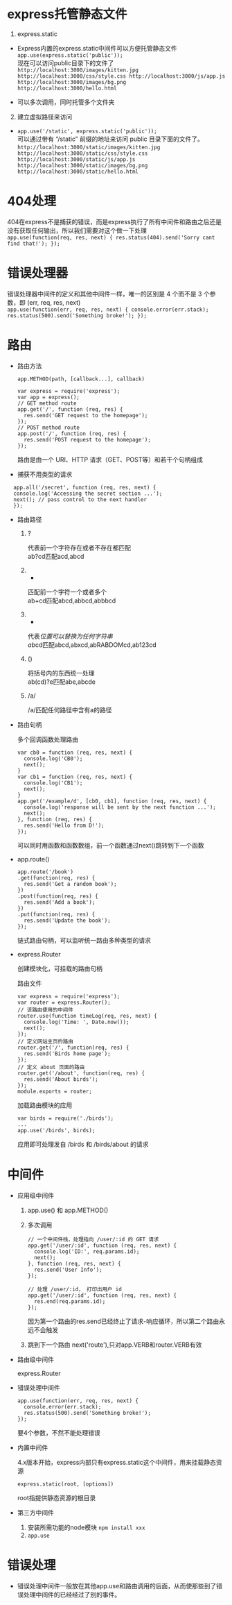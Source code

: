 # express托管静态文件

1. express.static

- Express内置的express.static中间件可以方便托管静态文件
`app.use(express.static('public'));`</br>
现在可以访问public目录下的文件了
`http://localhost:3000/images/kitten.jpg
http://localhost:3000/css/style.css
http://localhost:3000/js/app.js
http://localhost:3000/images/bg.png
http://localhost:3000/hello.html`

- 可以多次调用，同时托管多个文件夹

2. 建立虚拟路径来访问

- `app.use('/static', express.static('public'));`</br>
可以通过带有 “/static” 前缀的地址来访问 public 目录下面的文件了。
`http://localhost:3000/static/images/kitten.jpg
http://localhost:3000/static/css/style.css
http://localhost:3000/static/js/app.js
http://localhost:3000/static/images/bg.png
http://localhost:3000/static/hello.html`

# 404处理
404在express不是捕获的错误，而是express执行了所有中间件和路由之后还是没有获取任何输出，所以我们需要对这个做一下处理</br>
`app.use(function(req, res, next) {
  res.status(404).send('Sorry cant find that!');
});`

# 错误处理器
错误处理器中间件的定义和其他中间件一样，唯一的区别是 4 个而不是 3 个参数，即 (err, req, res, next)</br>
`app.use(function(err, req, res, next) {
  console.error(err.stack);
  res.status(500).send('Something broke!');
});`

# 路由
- 路由方法
    
    `app.METHOD(path, [callback...], callback)`</br>
    ```
    var express = require('express');
    var app = express();
    // GET method route
    app.get('/', function (req, res) {
      res.send('GET request to the homepage');
    });
    // POST method route
    app.post('/', function (req, res) {
      res.send('POST request to the homepage');
    });
    ```
    路由是由一个 URI、HTTP 请求（GET、POST等）和若干个句柄组成

- 捕获不用类型的请求

```
  app.all('/secret', function (req, res, next) {
  console.log('Accessing the secret section ...');
  next(); // pass control to the next handler
  });
```
- 路由路径

    1. ?
        
        代表前一个字符存在或者不存在都匹配</br>
        ab?cd匹配acd,abcd
    2. +

        匹配前一个字符一个或者多个<br>
        ab+cd匹配abcd,abbcd,abbbcd
    3. *

        代表*位置可以替换为任何字符串<br>
        ab*cd匹配abcd,abxcd,abRABDOMcd,ab123cd 
    4. ()

        将括号内的东西统一处理<br>
        ab(cd)?e匹配abe,abcde
    5. /a/

        /a/匹配任何路径中含有a的路径
- 路由句柄
  
    多个回调函数处理路由
    ```
    var cb0 = function (req, res, next) {
      console.log('CB0');
      next();
    }
    var cb1 = function (req, res, next) {
      console.log('CB1');
      next();
    }
    app.get('/example/d', [cb0, cb1], function (req, res, next) {
      console.log('response will be sent by the next function ...');
      next();
    }, function (req, res) {
      res.send('Hello from D!');
    });
    ```
    可以同时用函数和函数数组，前一个函数通过next()跳转到下一个函数
- app.route()
    ```
    app.route('/book')
    .get(function(req, res) {
      res.send('Get a random book');
    })
    .post(function(req, res) {
      res.send('Add a book');
    })
    .put(function(req, res) {
      res.send('Update the book');
    });
    ```
    链式路由句柄，可以监听统一路由多种类型的请求

- express.Router

    创建模块化，可挂载的路由句柄

    路由文件
    ```
    var express = require('express');
    var router = express.Router();
    // 该路由使用的中间件
    router.use(function timeLog(req, res, next) {
      console.log('Time: ', Date.now());
      next();
    });
    // 定义网站主页的路由
    router.get('/', function(req, res) {
      res.send('Birds home page');
    });
    // 定义 about 页面的路由
    router.get('/about', function(req, res) {
      res.send('About birds');
    });
    module.exports = router;
    ```
    加载路由模块的应用
    ```
    var birds = require('./birds');
    ...
    app.use('/birds', birds);
    ```
    应用即可处理发自 /birds 和 /birds/about 的请求
# 中间件
- 应用级中间件

    1. app.use() 和 app.METHOD()
    2. 多次调用
        ```
        // 一个中间件栈，处理指向 /user/:id 的 GET 请求
        app.get('/user/:id', function (req, res, next) {
          console.log('ID:', req.params.id);
          next();
        }, function (req, res, next) {
          res.send('User Info');
        });

        // 处理 /user/:id， 打印出用户 id
        app.get('/user/:id', function (req, res, next) {
          res.end(req.params.id);
        });
        ```
        
        因为第一个路由的res.send已经终止了请求-响应循环，所以第二个路由永远不会触发

    3. 跳到下一个路由 
        next('route'),只对app.VERB和router.VERB有效
- 路由级中间件

    express.Router

- 错误处理中间件

    ```
    app.use(function(err, req, res, next) {
      console.error(err.stack);
      res.status(500).send('Something broke!');
    });
    ```
    要4个参数，不然不能处理错误
- 内置中间件

    4.x版本开始，express内部只有express.static这个中间件，用来挂载静态资源
    ```
    express.static(root, [options])
    ```
    root指提供静态资源的根目录
    
- 第三方中间件

    1. 安装所需功能的node模块 `npm install xxx`
    2. `app.use`
# 错误处理

- 错误处理中间件一般放在其他app.use和路由调用的后面，从而使那些到了错误处理中间件的已经经过了别的事件。